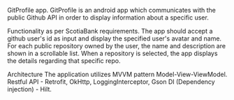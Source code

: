 GitProfile app.
GitProfile is an android app which communicates with the public Github API in order to display information about a specific user.

Functionality as per ScotiaBank requirements.
The app should accept a github user's id as input and display the specified user's avatar and name.
For each public repository owned by the user, the name and description are shown in a scrollable list.
When a repository is selected, the app displays the details regarding that specific repo.

Architecture
The application utilizes MVVM pattern Model-View-ViewModel.
Restful API - Retrofit, OkHttp, LoggingInterceptor, Gson
DI (Dependency injection) - Hilt.
